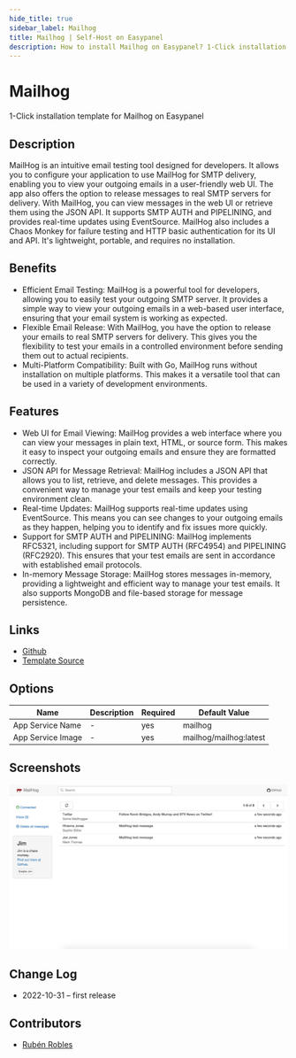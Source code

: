 ```yaml
---
hide_title: true
sidebar_label: Mailhog
title: Mailhog | Self-Host on Easypanel
description: How to install Mailhog on Easypanel? 1-Click installation template for Mailhog on Easypanel
---
```


<!-- generated -->

# Mailhog

1-Click installation template for Mailhog on Easypanel

## Description

MailHog is an intuitive email testing tool designed for developers. It allows you to configure your application to use MailHog for SMTP delivery, enabling you to view your outgoing emails in a user-friendly web UI. The app also offers the option to release messages to real SMTP servers for delivery. With MailHog, you can view messages in the web UI or retrieve them using the JSON API. It supports SMTP AUTH and PIPELINING, and provides real-time updates using EventSource. MailHog also includes a Chaos Monkey for failure testing and HTTP basic authentication for its UI and API. It&#39;s lightweight, portable, and requires no installation.

## Benefits

- Efficient Email Testing: MailHog is a powerful tool for developers, allowing you to easily test your outgoing SMTP server. It provides a simple way to view your outgoing emails in a web-based user interface, ensuring that your email system is working as expected.
- Flexible Email Release: With MailHog, you have the option to release your emails to real SMTP servers for delivery. This gives you the flexibility to test your emails in a controlled environment before sending them out to actual recipients.
- Multi-Platform Compatibility: Built with Go, MailHog runs without installation on multiple platforms. This makes it a versatile tool that can be used in a variety of development environments.

## Features

- Web UI for Email Viewing: MailHog provides a web interface where you can view your messages in plain text, HTML, or source form. This makes it easy to inspect your outgoing emails and ensure they are formatted correctly.
- JSON API for Message Retrieval: MailHog includes a JSON API that allows you to list, retrieve, and delete messages. This provides a convenient way to manage your test emails and keep your testing environment clean.
- Real-time Updates: MailHog supports real-time updates using EventSource. This means you can see changes to your outgoing emails as they happen, helping you to identify and fix issues more quickly.
- Support for SMTP AUTH and PIPELINING: MailHog implements RFC5321, including support for SMTP AUTH (RFC4954) and PIPELINING (RFC2920). This ensures that your test emails are sent in accordance with established email protocols.
- In-memory Message Storage: MailHog stores messages in-memory, providing a lightweight and efficient way to manage your test emails. It also supports MongoDB and file-based storage for message persistence.

## Links

- [Github](https://github.com/mailhog/MailHog/)
- [Template Source](https://github.com/easypanel-io/templates/tree/main/templates/mailhog)

## Options

Name | Description | Required | Default Value
-|-|-|-
App Service Name | - | yes | mailhog
App Service Image | - | yes | mailhog/mailhog:latest

## Screenshots

![Mailhog Screenshot](./assets/screenshot.png)

## Change Log

- 2022-10-31 – first release

## Contributors

- [Rubén Robles](https://github.com/D8vjork)
